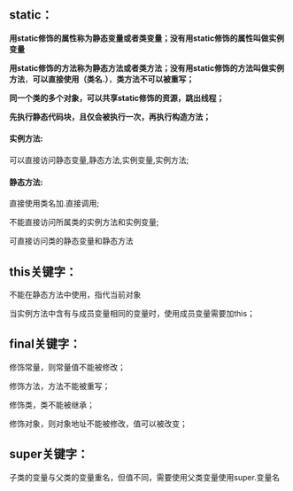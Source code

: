 ## static：

**用static修饰的属性称为静态变量或者类变量；没有用static修饰的属性叫做实例变量**

**用static修饰的方法称为静态方法或者类方法；没有用static修饰的方法叫做实例方法**，**可以直接使用（类名.）**，**类方法不可以被重写；**

**同一个类的多个对象，可以共享static修饰的资源，跳出线程；**

**先执行静态代码块，且仅会被执行一次，再执行构造方法；**



#### 实例方法:

可以直接访问静态变量,静态方法,实例变量,实例方法;



#### 静态方法:

直接使用类名加.直接调用;

不能直接访问所属类的实例方法和实例变量;

可直接访问类的静态变量和静态方法



## this关键字：

不能在静态方法中使用，指代当前对象

当实例方法中含有与成员变量相同的变量时，使用成员变量需要加this；



## final关键字：

修饰常量，则常量值不能被修改；

修饰方法，方法不能被重写；

修饰类，类不能被继承；

修饰对象，则对象地址不能被修改，值可以被改变；



## super关键字：

子类的变量与父类的变量重名，但值不同，需要使用父类变量使用super.变量名

